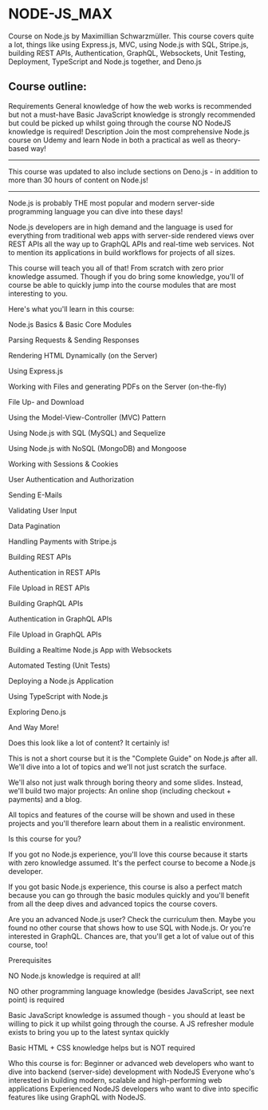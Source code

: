 # NODE-JS_MAX
Course on Node.js by Maximillian Schwarzmüller.
This course covers quite a lot, things like using 
Express.js, MVC, using Node.js with SQL, Stripe.js, 
building REST APIs, Authentication, GraphQL, 
Websockets, Unit Testing, Deployment, TypeScript 
and Node.js together, and Deno.js

## Course outline: 

Requirements
General knowledge of how the web works is recommended but not a must-have
Basic JavaScript knowledge is strongly recommended but could be picked up whilst going through the course
NO NodeJS knowledge is required!
Description
Join the most comprehensive Node.js course on Udemy and learn Node in both a practical as well as theory-based way!

---

This course was updated to also include sections on Deno.js - in addition to more than 30 hours of content on Node.js!

---

Node.js is probably THE most popular and modern server-side programming language you can dive into these days!

Node.js developers are in high demand and the language is used for everything from traditional web apps with server-side rendered views over REST APIs all the way up to GraphQL APIs and real-time web services. Not to mention its applications in build workflows for projects of all sizes.

This course will teach you all of that! From scratch with zero prior knowledge assumed. Though if you do bring some knowledge, you'll of course be able to quickly jump into the course modules that are most interesting to you.

Here's what you'll learn in this course:

Node.js Basics & Basic Core Modules

Parsing Requests & Sending Responses

Rendering HTML Dynamically (on the Server)

Using Express.js

Working with Files and generating PDFs on the Server (on-the-fly)

File Up- and Download

Using the Model-View-Controller (MVC) Pattern

Using Node.js with SQL (MySQL) and Sequelize

Using Node.js with NoSQL (MongoDB) and Mongoose

Working with Sessions & Cookies

User Authentication and Authorization

Sending E-Mails

Validating User Input

Data Pagination

Handling Payments with Stripe.js

Building REST APIs

Authentication in REST APIs

File Upload in REST APIs

Building GraphQL APIs

Authentication in GraphQL APIs

File Upload in GraphQL APIs

Building a Realtime Node.js App with Websockets

Automated Testing (Unit Tests)

Deploying a Node.js Application

Using TypeScript with Node.js

Exploring Deno.js

And Way More!

Does this look like a lot of content? It certainly is!

This is not a short course but it is the "Complete Guide" on Node.js after all. We'll dive into a lot of topics and we'll not just scratch the surface.

We'll also not just walk through boring theory and some slides. Instead, we'll build two major projects: An online shop (including checkout + payments) and a blog.

All topics and features of the course will be shown and used in these projects and you'll therefore learn about them in a realistic environment.



Is this course for you?

If you got no Node.js experience, you'll love this course because it starts with zero knowledge assumed. It's the perfect course to become a Node.js developer.

If you got basic Node.js experience, this course is also a perfect match because you can go through the basic modules quickly and you'll benefit from all the deep dives and advanced topics the course covers.

Are you an advanced Node.js user? Check the curriculum then. Maybe you found no other course that shows how to use SQL with Node.js. Or you're interested in GraphQL. Chances are, that you'll get a lot of value out of this course, too!



Prerequisites

NO Node.js knowledge is required at all!

NO other programming language knowledge (besides JavaScript, see next point) is required

Basic JavaScript knowledge is assumed though - you should at least be willing to pick it up whilst going through the course. A JS refresher module exists to bring you up to the latest syntax quickly

Basic HTML + CSS knowledge helps but is NOT required

Who this course is for:
Beginner or advanced web developers who want to dive into backend (server-side) development with NodeJS
Everyone who's interested in building modern, scalable and high-performing web applications
Experienced NodeJS developers who want to dive into specific features like using GraphQL with NodeJS.
